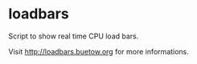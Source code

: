 loadbars
========

Script to show real time CPU load bars.

Visit http://loadbars.buetow.org for more informations.

